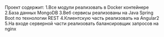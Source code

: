 Проект содержит:
1.Все модули реализовать в Docker контейнере
2.База данных MongoDB
3.Веб сервисы реализованы на Java Spring Boot по технологии REST
4.Клиентскую часть реализовать на Angular2
5.На входе серверной части реализовать балансировщик запросов на nginx
